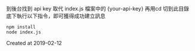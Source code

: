 

到後台找到 api key 取代 index.js 檔案中的 {your-api-key}
再用cd 切到此目錄底下執行以下指令，即可獲得成功建立訊息

```
npm install
node index.js
```

Created at 2019-02-12